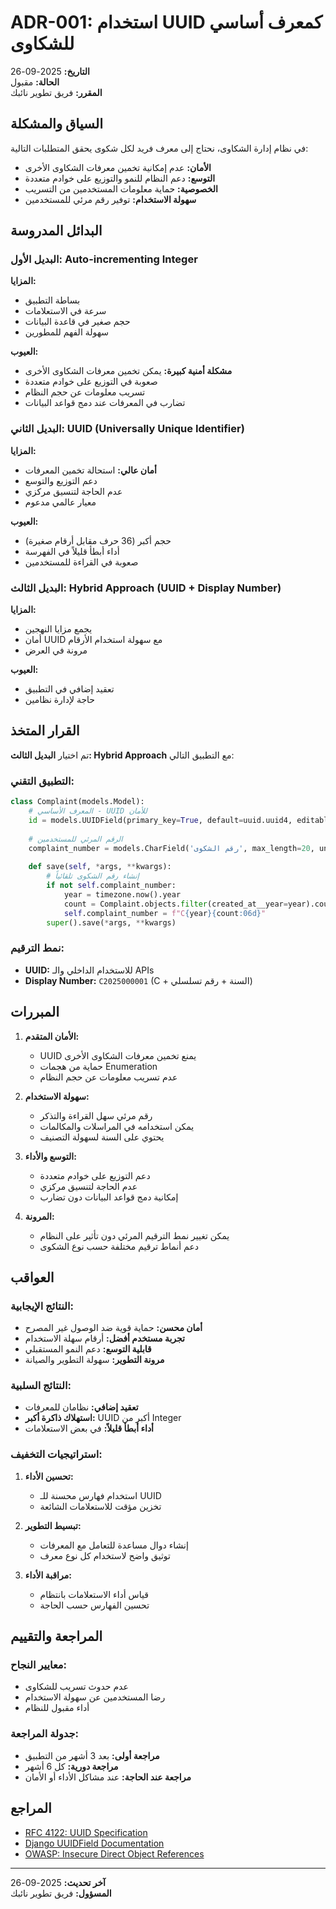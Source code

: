 # ADR-001: استخدام UUID كمعرف أساسي للشكاوى

**التاريخ:** 2025-09-26  
**الحالة:** مقبول  
**المقرر:** فريق تطوير نائبك  

## السياق والمشكلة

في نظام إدارة الشكاوى، نحتاج إلى معرف فريد لكل شكوى يحقق المتطلبات التالية:
- **الأمان:** عدم إمكانية تخمين معرفات الشكاوى الأخرى
- **التوسع:** دعم النظام للنمو والتوزيع على خوادم متعددة
- **الخصوصية:** حماية معلومات المستخدمين من التسريب
- **سهولة الاستخدام:** توفير رقم مرئي للمستخدمين

## البدائل المدروسة

### البديل الأول: Auto-incrementing Integer
**المزايا:**
- بساطة التطبيق
- سرعة في الاستعلامات
- حجم صغير في قاعدة البيانات
- سهولة الفهم للمطورين

**العيوب:**
- **مشكلة أمنية كبيرة:** يمكن تخمين معرفات الشكاوى الأخرى
- صعوبة في التوزيع على خوادم متعددة
- تسريب معلومات عن حجم النظام
- تضارب في المعرفات عند دمج قواعد البيانات

### البديل الثاني: UUID (Universally Unique Identifier)
**المزايا:**
- **أمان عالي:** استحالة تخمين المعرفات
- دعم التوزيع والتوسع
- عدم الحاجة لتنسيق مركزي
- معيار عالمي مدعوم

**العيوب:**
- حجم أكبر (36 حرف مقابل أرقام صغيرة)
- أداء أبطأ قليلاً في الفهرسة
- صعوبة في القراءة للمستخدمين

### البديل الثالث: Hybrid Approach (UUID + Display Number)
**المزايا:**
- يجمع مزايا النهجين
- أمان UUID مع سهولة استخدام الأرقام
- مرونة في العرض

**العيوب:**
- تعقيد إضافي في التطبيق
- حاجة لإدارة نظامين

## القرار المتخذ

تم اختيار **البديل الثالث: Hybrid Approach** مع التطبيق التالي:

### التطبيق التقني:
```python
class Complaint(models.Model):
    # المعرف الأساسي - UUID للأمان
    id = models.UUIDField(primary_key=True, default=uuid.uuid4, editable=False)
    
    # الرقم المرئي للمستخدمين
    complaint_number = models.CharField('رقم الشكوى', max_length=20, unique=True, blank=True)
    
    def save(self, *args, **kwargs):
        # إنشاء رقم الشكوى تلقائياً
        if not self.complaint_number:
            year = timezone.now().year
            count = Complaint.objects.filter(created_at__year=year).count() + 1
            self.complaint_number = f"C{year}{count:06d}"
        super().save(*args, **kwargs)
```

### نمط الترقيم:
- **UUID:** للاستخدام الداخلي والـ APIs
- **Display Number:** `C2025000001` (C + السنة + رقم تسلسلي)

## المبررات

1. **الأمان المتقدم:**
   - UUID يمنع تخمين معرفات الشكاوى الأخرى
   - حماية من هجمات Enumeration
   - عدم تسريب معلومات عن حجم النظام

2. **سهولة الاستخدام:**
   - رقم مرئي سهل القراءة والتذكر
   - يمكن استخدامه في المراسلات والمكالمات
   - يحتوي على السنة لسهولة التصنيف

3. **التوسع والأداء:**
   - دعم التوزيع على خوادم متعددة
   - عدم الحاجة لتنسيق مركزي
   - إمكانية دمج قواعد البيانات دون تضارب

4. **المرونة:**
   - يمكن تغيير نمط الترقيم المرئي دون تأثير على النظام
   - دعم أنماط ترقيم مختلفة حسب نوع الشكوى

## العواقب

### النتائج الإيجابية:
- **أمان محسن:** حماية قوية ضد الوصول غير المصرح
- **تجربة مستخدم أفضل:** أرقام سهلة الاستخدام
- **قابلية التوسع:** دعم النمو المستقبلي
- **مرونة التطوير:** سهولة التطوير والصيانة

### النتائج السلبية:
- **تعقيد إضافي:** نظامان للمعرفات
- **استهلاك ذاكرة أكبر:** UUID أكبر من Integer
- **أداء أبطأ قليلاً:** في بعض الاستعلامات

### استراتيجيات التخفيف:
1. **تحسين الأداء:**
   - استخدام فهارس محسنة للـ UUID
   - تخزين مؤقت للاستعلامات الشائعة

2. **تبسيط التطوير:**
   - إنشاء دوال مساعدة للتعامل مع المعرفات
   - توثيق واضح لاستخدام كل نوع معرف

3. **مراقبة الأداء:**
   - قياس أداء الاستعلامات بانتظام
   - تحسين الفهارس حسب الحاجة

## المراجعة والتقييم

### معايير النجاح:
- عدم حدوث تسريب للشكاوى
- رضا المستخدمين عن سهولة الاستخدام
- أداء مقبول للنظام

### جدولة المراجعة:
- **مراجعة أولى:** بعد 3 أشهر من التطبيق
- **مراجعة دورية:** كل 6 أشهر
- **مراجعة عند الحاجة:** عند مشاكل الأداء أو الأمان

## المراجع

- [RFC 4122: UUID Specification](https://tools.ietf.org/html/rfc4122)
- [Django UUIDField Documentation](https://docs.djangoproject.com/en/stable/ref/models/fields/#uuidfield)
- [OWASP: Insecure Direct Object References](https://owasp.org/www-project-top-ten/2017/A5_2017-Broken_Access_Control)

---

**آخر تحديث:** 2025-09-26  
**المسؤول:** فريق تطوير نائبك
